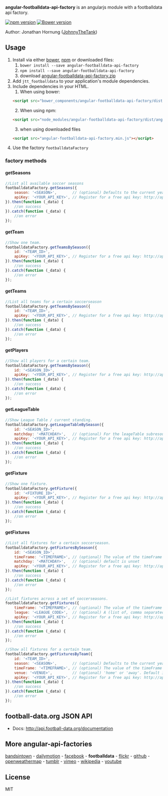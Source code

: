 **angular-footballdata-api-factory** is an angularjs module with a footballdata api factory.

[![npm version](https://badge.fury.io/js/angular-footballdata-api-factory.png)](https://badge.fury.io/js/angular-footballdata-api-factory)
[![Bower version](https://badge.fury.io/bo/angular-footballdata-api-factory.png)](https://badge.fury.io/bo/angular-footballdata-api-factory)
 
Author: Jonathan Hornung ([JohnnyTheTank](https://github.com/JohnnyTheTank))

## Usage

1. Install via either [bower](http://bower.io/), [npm](https://www.npmjs.com/) or downloaded files:
    1. `bower install --save angular-footballdata-api-factory`
    2. `npm install --save angular-footballdata-api-factory`
    3. download [angular-footballdata-api-factory.zip](https://github.com/JohnnyTheTank/angular-footballdata-api-factory/zipball/master)
2. Add `jtt_footballdata` to your application's module dependencies.
3. Include dependencies in your HTML.
    1. When using bower:
    ```html
    <script src="bower_components/angular-footballdata-api-factory/dist/angular-footballdata-api-factory.min.js"></script>
    ```
    2. When using npm:
    ```html
    <script src="node_modules/angular-footballdata-api-factory/dist/angular-footballdata-api-factory.min.js"></script>
    ```
    3. when using downloaded files
    ```html
    <script src="angular-footballdata-api-factory.min.js"></script>
    ```
4. Use the factory `footballdataFactory`


### factory methods

#### getSeasons

```js
//List all available soccer seasons
footballdataFactory.getSeasons({
    season: '<SEASON>',       // (optional) Defaults to the current year, given as 4 digit like '2015'
    apiKey: '<YOUR_API_KEY>', // Register for a free api key: http://api.football-data.org/register
}).then(function (_data) {
    //on success
}).catch(function (_data) {
    //on error
});
```

#### getTeam

```js
//Show one team.
footballdataFactory.getTeamsBySeason({
    id: '<TEAM_ID>',
    apiKey: '<YOUR_API_KEY>', // Register for a free api key: http://api.football-data.org/register
}).then(function (_data) {
    //on success
}).catch(function (_data) {
    //on error
});
```

#### getTeams

```js
//List all teams for a certain soccerseason
footballdataFactory.getTeamsBySeason({
    id: '<TEAM_ID>',
    apiKey: '<YOUR_API_KEY>', // Register for a free api key: http://api.football-data.org/register
}).then(function (_data) {
    //on success
}).catch(function (_data) {
    //on error
});
```

#### getPlayers

```js
//Show all players for a certain team.
footballdataFactory.getTeamsBySeason({
    id: '<SEASON_ID>',
    apiKey: '<YOUR_API_KEY>', // Register for a free api key: http://api.football-data.org/register
}).then(function (_data) {
    //on success
}).catch(function (_data) {
    //on error
});
```

#### getLeagueTable

```js
//Show League Table / current standing.
footballdataFactory.getLeagueTableBySeason({
    id: '<SEASON_ID>',
    matchday: '<MATCHDAY>',   // (optional) For the leageTable subresource, the matchday defaults to the current matchday. For former seasons the last matchday is taken.
    apiKey: '<YOUR_API_KEY>', // Register for a free api key: http://api.football-data.org/register
}).then(function (_data) {
    //on success
}).catch(function (_data) {
    //on error
});
```


#### getFixture

```js
//Show one fixture.
footballdataFactory.getFixture({
    id: '<FIXTURE_ID>',
    apiKey: '<YOUR_API_KEY>', // Register for a free api key: http://api.football-data.org/register
}).then(function (_data) {
    //on success
}).catch(function (_data) {
    //on error
});
```

#### getFixtures

```js
//List all fixtures for a certain soccerseason.
footballdataFactory.getFixturesBySeason({
    id: '<SEASON_ID>',
    timeFrame: '<TIMEFRAME>', // (optional) The value of the timeFrame argument must start with either p(ast) or n(ext), representing a timeframe either in the past or future. It is followed by a number in the range 1..99. It defaults to n7 in the fixture resource and is unset for fixture as a subresource. For instance: p6 would return all fixtures in the last 6 days, whereas n23 would result in returning all fixtures in the next 23 days.
    matchday: '<MATCHDAY>',   // (optional) default is unset
    apiKey: '<YOUR_API_KEY>', // Register for a free api key: http://api.football-data.org/register
}).then(function (_data) {
    //on success
}).catch(function (_data) {
    //on error
});
```

```js
//List fixtures across a set of soccerseasons.
footballdataFactory.getFixtures({
    timeFrame: '<TIMEFRAME>', // (optional) The value of the timeFrame argument must start with either p(ast) or n(ext), representing a timeframe either in the past or future. It is followed by a number in the range 1..99. It defaults to n7 in the fixture resource and is unset for fixture as a subresource. For instance: p6 would return all fixtures in the last 6 days, whereas n23 would result in returning all fixtures in the next 23 days.
    league: '<LEAGUE_CODE>',  // (optional) A (list of, comma separated) league-code(s). Default is unset and means all available. See the soccerseason list resource for currently available leagues or the appendix of the full documentation for a table of all league codes http://api.football-data.org/docs/latest/index.html
    apiKey: '<YOUR_API_KEY>', // Register for a free api key: http://api.football-data.org/register
}).then(function (_data) {
    //on success
}).catch(function (_data) {
    //on error
});
```

```js
//Show all fixtures for a certain team.
footballdataFactory.getFixturesByTeam({
    id: '<TEAM_ID>',
    season: '<SEASON>',       // (optional) Defaults to the current year, given as 4 digit like '2015'
    timeFrame: '<TIMEFRAME>', // (optional) The value of the timeFrame argument must start with either p(ast) or n(ext), representing a timeframe either in the past or future. It is followed by a number in the range 1..99. It defaults to n7 in the fixture resource and is unset for fixture as a subresource. For instance: p6 would return all fixtures in the last 6 days, whereas n23 would result in returning all fixtures in the next 23 days.
    venue: '<VENUE>',         // (optional) 'home' or 'away'. Default is unset and means to return all fixtures.
    apiKey: '<YOUR_API_KEY>', // Register for a free api key: http://api.football-data.org/register
}).then(function (_data) {
    //on success
}).catch(function (_data) {
    //on error
});
```

## football-data.org JSON API

* Docs: http://api.football-data.org/documentation

## More angular-api-factories
[bandsintown](https://github.com/JohnnyTheTank/angular-bandsintown-api-factory) - [dailymotion](https://github.com/JohnnyTheTank/angular-dailymotion-api-factory) - [facebook](https://github.com/JohnnyTheTank/angular-facebook-api-factory) -  **footballdata** - [flickr](https://github.com/JohnnyTheTank/angular-flickr-api-factory) - [github](https://github.com/JohnnyTheTank/angular-github-api-factory) - [openweathermap](https://github.com/JohnnyTheTank/angular-openweathermap-api-factory) - [tumblr](https://github.com/JohnnyTheTank/angular-tumblr-api-factory) - [vimeo](https://github.com/JohnnyTheTank/angular-vimeo-api-factory) - [wikipedia](https://github.com/JohnnyTheTank/angular-wikipedia-api-factory) - [youtube](https://github.com/JohnnyTheTank/angular-youtube-api-factory)


## License

MIT